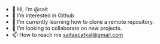 - 👋 Hi, I’m @sait
- 👀 I’m interested in Github
- 🌱 I’m currently learning how to clone a remote repository.
- 💞️ I’m looking to collaborate on new projects.
- 📫 How to reach me saitaacatkal@gmail.com

<!---
saitaa/saitaa is a ✨ special ✨ repository because its `README.md` (this file) appears on your GitHub profile.
You can click the Preview link to take a look at your changes.
--->
